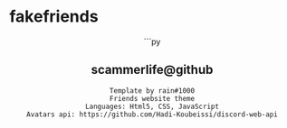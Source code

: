 # fakefriends
<center>

<p align="middle">
```py


scammerlife@github
------------------
    Template by rain#1000
    Friends website theme
    Languages: Html5, CSS, JavaScript
    Avatars api: https://github.com/Hadi-Koubeissi/discord-web-api
  
```


